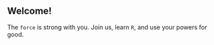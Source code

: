 <h2 style="margin-top: 0px;"> Welcome! </h2> 

The `force` is strong with you. Join us, learn `R`, and use your powers for good.
